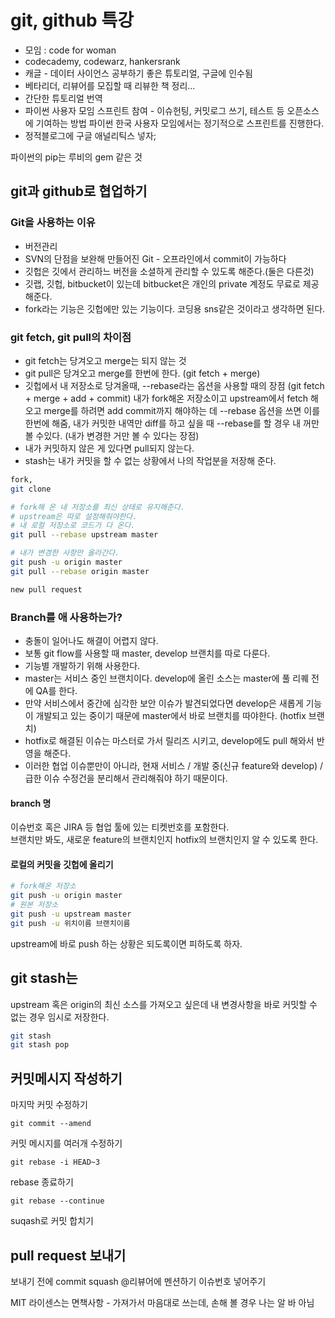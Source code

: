 # git, github 특강

- 모임 : code for woman
- codecademy, codewarz, hankersrank
- 캐글 - 데이터 사이언스 공부하기 좋은 튜토리얼, 구글에 인수됨
- 베타리더, 리뷰어를 모집할 때 리뷰한 책 정리...
- 간단한 튜토리얼 번역
- 파이썬 사용자 모임 스프린트 참여 - 이슈헌팅, 커밋로그 쓰기, 테스트 등 오픈소스에 기여하는 방법
파이썬 한국 사용자 모임에서는 정기적으로 스프린트를 진행한다.
- 정적블로그에 구글 애널리틱스 넣자;

파이썬의 pip는 루비의 gem 같은 것


## git과 github로 협업하기

### Git을 사용하는 이유

- 버전관리
- SVN의 단점을 보완해 만들어진 Git - 오프라인에서 commit이 가능하다
- 깃헙은 깃에서 관리하느 버전을 소셜하게 관리할 수 있도록 해준다.(둘은 다른것)
- 깃랩, 깃헙, bitbucket이 있는데 bitbucket은 개인의 private 계정도 무료로 제공해준다.
- fork라는 기능은 깃헙에만 있는 기능이다. 코딩용 sns같은 것이라고 생각하면 된다.

### git fetch, git pull의 차이점

+ git fetch는 당겨오고 merge는 되지 않는 것
+ git pull은 당겨오고 merge를 한번에 한다. (git fetch + merge)
+ 깃헙에서 내 저장소로 당겨올때, --rebase라는 옵션을 사용할 때의 장점 (git fetch + merge + add + commit)
  내가 fork해온 저장소이고 upstream에서 fetch 해오고 merge를 하려면 add commit까지 해야하는 데 --rebase 옵션을 쓰면 이를 한번에 해줌, 내가 커밋한 내역만 diff를 하고 싶을 때 --rebase를 할 경우 내 꺼만 볼 수있다. (내가 변경한 거만 볼 수 있다는 장점)
+ 내가 커밋하지 않은 게 있다면 pull되지 않는다.
+ stash는 내가 커밋을 할 수 없는 상황에서 나의 작업분을 저장해 준다.
```sh
fork, 
git clone

# fork해 온 내 저장소를 최신 상태로 유지해준다.
# upstream은 따로 설정해줘야한다.
# 내 로컬 저장소로 코드가 다 온다.
git pull --rebase upstream master

# 내가 변경한 사항만 올라간다.
git push -u origin master
git pull --rebase origin master

new pull request
```

### Branch를 애 사용하는가?

- 충돌이 일어나도 해결이 어렵지 않다.
- 보통 git flow를 사용할 때 master, develop 브랜치를 따로 다룬다.
- 기능별 개발하기 위해 사용한다.
- master는 서비스 중인 브랜치이다. develop에 올린 소스는 master에 풀 리퀘 전에 QA를 한다. 
- 만약 서비스에서 중간에 심각한 보안 이슈가 발견되었다면 develop은 새롭게 기능이 개발되고 있는 중이기 때문에 master에서 바로 브랜치를 따야한다. (hotfix 브랜치)
- hotfix로 해결된 이슈는 마스터로 가서 릴리즈 시키고, develop에도 pull 해와서 반영을 해준다.
- 이러한 협업 이슈뿐만이 아니라, 현재 서비스 / 개발 중(신규 feature와 develop) / 급한 이슈 수정건을 분리해서 관리해줘야 하기 때문이다.

#### branch 명

이슈번호 혹은 JIRA 등 협업 툴에 있는 티켓번호를 포함한다.  
브랜치만 봐도, 새로운 feature의 브랜치인지 hotfix의 브랜치인지 알 수 있도록 한다.

#### 로컬의 커밋을 깃헙에 올리기
```sh
# fork해온 저장소
git push -u origin master
# 원본 저장소
git push -u upstream master
git push -u 위치이름 브랜치이름
```
upstream에 바로 push 하는 상황은 되도록이면 피하도록 하자.

<!-- #### 깃헙과 내 로컬 브랜치를 최신 상태로 유지하기 -->
<!-- ```sh -->
<!-- ``` -->

## git stash는

upstream 혹은 origin의 최신 소스를 가져오고 싶은데 내 변경사항을 바로 커밋할 수 없는 경우 임시로 저장한다.
```sh
git stash
git stash pop
```

## 커밋메시지 작성하기

마지막 커밋 수정하기
```
git commit --amend
```
커밋 메시지를 여러개 수정하기
```
git rebase -i HEAD~3
```
rebase 종료하기
```
git rebase --continue
```
suqash로 커밋 합치기

## pull request 보내기
보내기 전에 commit squash
@리뷰어에 멘션하기
이슈번호 넣어주기

MIT 라이센스는 면책사항 - 가져가서 마음대로 쓰는데, 손해 볼 경우 나는 알 바 아님

